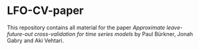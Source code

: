 # LFO-CV-paper

This repository contains all material for the paper *Approximate leave-future-out cross-validation for time series models*
by Paul Bürkner, Jonah Gabry and Aki Vehtari. 
